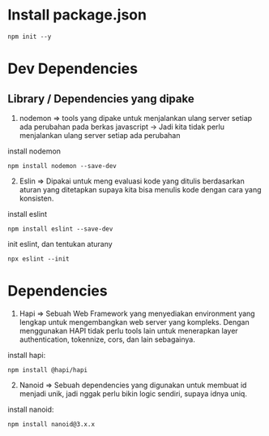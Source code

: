 # Install package.json

```
npm init --y
```

# Dev Dependencies
## Library / Dependencies yang dipake
1. nodemon => tools yang dipake untuk menjalankan ulang server setiap ada perubahan pada berkas javascript -> Jadi kita tidak perlu menjalankan ulang server setiap ada perubahan

install nodemon
```
npm install nodemon --save-dev
```

2. Eslin => Dipakai untuk meng evaluasi kode yang ditulis berdasarkan aturan yang ditetapkan supaya kita bisa menulis kode dengan cara yang konsisten.

install eslint
```
npm install eslint --save-dev
```

init eslint, dan tentukan aturany
```
npx eslint --init
```

# Dependencies
1. Hapi => Sebuah Web Framework yang menyediakan environment yang lengkap untuk mengembangkan web server yang kompleks. Dengan menggunakan HAPI tidak perlu tools lain untuk menerapkan layer authentication, tokennize, cors, dan lain sebagainya.

install hapi:
```
npm install @hapi/hapi
```


2. Nanoid => Sebuah dependencies yang digunakan untuk membuat id menjadi unik, jadi nggak perlu bikin logic sendiri, supaya idnya uniq.

install nanoid:
```
npm install nanoid@3.x.x
```



